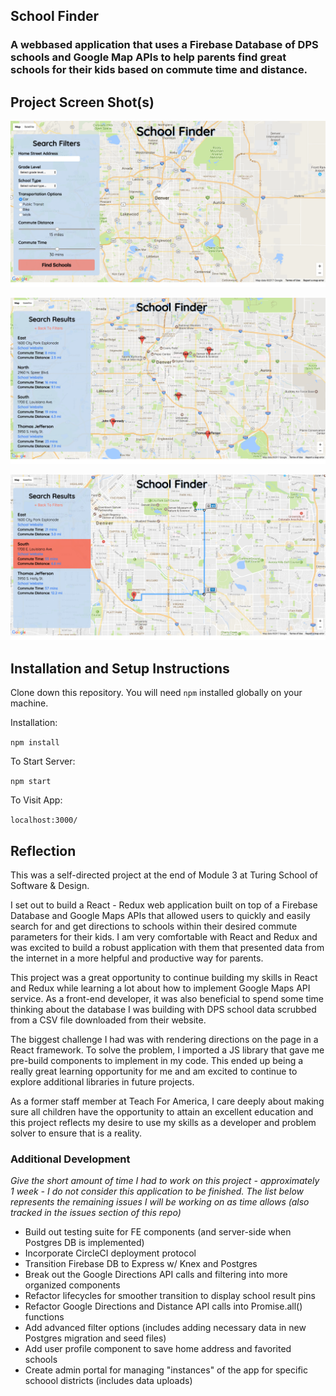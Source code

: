 ## School Finder
### A webbased application that uses a Firebase Database of DPS schools and Google Map APIs to help parents find great schools for their kids based on commute time and distance.

## Project Screen Shot(s)

![My image](./screenshots/school_finder_welcome.png)

![My image](./screenshots/school_results.png)

![My image](./screenshots/school_directions.png)

## Installation and Setup Instructions

Clone down this repository. You will need `npm` installed globally on your machine.  

Installation:

`npm install`  

<!-- To Run Test Suite: //tests will be pushed up shortly -->

<!-- `npm test`   -->

To Start Server:

`npm start`  

To Visit App:

`localhost:3000/`  

## Reflection

This was a self-directed project at the end of Module 3 at Turing School of Software & Design.  

I set out to build a React - Redux web application built on top of a Firebase Database and Google Maps APIs that allowed users to quickly and easily search for and get directions to schools within their desired commute parameters for their kids. I am very comfortable with React and Redux and was excited to build a robust application with them that presented data from the internet in a more helpful and productive way for parents.

This project was a great opportunity to continue building my skills in React and Redux while learning a lot about how to implement Google Maps API service.  As a front-end developer, it was also beneficial to spend some time thinking about the database I was building with DPS school data scrubbed from a CSV file downloaded from their website.

The biggest challenge I had was with rendering directions on the page in a React framework.  To solve the problem, I imported a JS library that gave me pre-build components to implement in my code. This ended up being a really great learning opportunity for me and  am excited to continue to explore additional libraries in future projects.

As a former staff member at Teach For America, I care deeply about making sure all children have the opportunity to attain an excellent education and this project reflects my desire to use my skills as a developer and problem solver to ensure that is a reality.

### Additional Development 
_Give the short amount of time I had to work on this project - approximately 1 week - I do not consider this application to be finished.  The list below represents the remaining issues I will be working on as time allows (also tracked in the issues section of this repo)_
- Build out testing suite for FE components (and server-side when Postgres DB is implemented)
- Incorporate CircleCI deployment protocol
- Transition Firebase DB to Express w/ Knex and Postgres
- Break out the Google Directions API calls and filtering into more organized components
- Refactor lifecycles for smoother transition to display school result pins
- Refactor Google Directions and Distance API calls into Promise.all() functions
- Add advanced filter options (includes adding necessary data in new Postgres migration and seed files)
- Add user profile component to save home address and favorited schools
- Create admin portal for managing "instances" of the app for specific schoool districts (includes data uploads)
